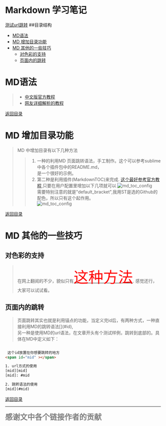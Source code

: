 # Markdown 学习笔记
<span id="top"></span>
[测试url跳转][end] 
##目录结构
<!-- MarkdownTOC -->

- [MD语法](#md语法)
- [MD 增加目录功能](#md-增加目录功能)
- [MD 其他的一些技巧](#md-其他的一些技巧)
  - [对色彩的支持](#对色彩的支持)
  - [页面内的跳转](#页面内的跳转)

<!-- /MarkdownTOC -->

<a name="md语法"></a>
# MD语法

>  * [中文版官方教程][tutorial]
>  * [网友详细解析的教程][good]

[返回目录](#top)  

<a name="md-增加目录功能"></a>
# MD 增加目录功能   
>  MD 中增加目录有以下几种方法
> >  1. 一种的利用MD 页面跳转语法，手工制作。这个可以参考sublime 中各个插件包中的README.md，  
> >   是一个很好的示例。  
> >  2. 第二种是利用插件(MarkdownTOC)来完成. [这个最好参考官方教程][office],只要在用户配置里增加以下几项就可以
> >  ![md_toc_config](../../images/md_toc_config.png)   
> >  需要特别注意的就是"default_bracket",我用ST是选的Github的配色，所以只有这个起作用。  
> >   ![md_toc_config](../../images/md_toc_tip.png)   

[返回目录](#top)
<a name="md-其他的一些技巧"></a>
# MD 其他的一些技巧    
<a name="对色彩的支持"></a>
## 对色彩的支持   
> 在网上翻阅的不少，貌似只有[<font color="red" size=12 face="STCAIYUN">这种方法</font>][color]. 感觉还行，大家可以试试看。

<a name="页面内的跳转"></a>
## 页面内的跳转
>  页面跳转其实也就是利用锚点的功能，当定义完id后，有两种方式，一种直接利用MD的跳转语法\[](#id),  
>  另一种是使用MD的url语法，在文章开头有个测试样例，跳转到底部的。具体在MD中定义如下：

```   html

 这个id放置在你想要跳转的地方
<span id="mid" ></span> 

1. url方式的使用
[mid][mid] 
[mid]: #mid   

2. 跳转语法的使用
[mid](#mid)

```

[返回目录](#top)  

***
<font color="gray" size=5.8  style="font-weight:bold;">感谢文中各个链接作者的贡献</font>    

<span id="end" ></span>

[tutorial]: http://wowubuntu.com/markdown/index.html
[good]: http://www.cnblogs.com/tianjintou/p/4572386.html#_labelTop
[office]: https://packagecontrol.io/packages/MarkdownTOC
[end]: #end 
[color]: http://blog.csdn.net/testcs_dn/article/details/45719357/
